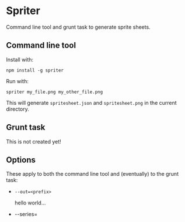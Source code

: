 Spriter
=======

Command line tool and grunt task to generate sprite sheets.

Command line tool
-----------------

Install with:

```
npm install -g spriter
```

Run with:

```
spriter my_file.png my_other_file.png
```

This will generate `spritesheet.json` and `spritesheet.png` in the current directory.

Grunt task
----------

This is not created yet!

Options
-------

These apply to both the command line tool and (eventually) to the grunt task:

* `--out=<prefix>`

  hello world...
* --series=<size>
